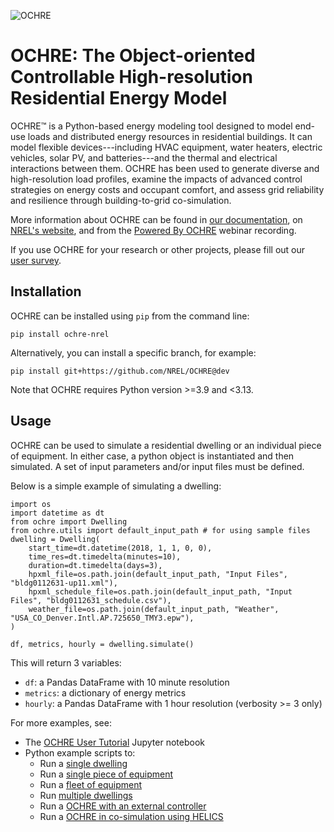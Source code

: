 ![OCHRE](https://github.com/NREL/OCHRE/blob/main/docs/source/images/OCHRE-Logo-Horiz-2Color.png)

# OCHRE: The Object-oriented Controllable High-resolution Residential Energy Model

OCHRE&trade; is a Python-based energy modeling tool designed to model end-use
loads and distributed energy resources in residential buildings. It can model
flexible devices---including HVAC equipment, water heaters, electric vehicles,
solar PV, and batteries---and the thermal and electrical interactions between
them. OCHRE has been used to generate diverse and high-resolution load
profiles, examine the impacts of advanced control strategies on energy costs
and occupant comfort, and assess grid reliability and resilience through
building-to-grid co-simulation.

More information about OCHRE can be found in [our
documentation](https://ochre-nrel.readthedocs.io/), on [NREL's
website](https://www.nrel.gov/grid/ochre.html), and from the [Powered By
OCHRE](https://www.youtube.com/watch?v=B5elLVtYDbI) webinar recording.

If you use OCHRE for your research or other projects, please fill out our [user survey](https://forms.office.com/g/U4xYhaWEvs).

## Installation

OCHRE can be installed using `pip` from the command line:

```
pip install ochre-nrel
```

Alternatively, you can install a specific branch, for example:

```
pip install git+https://github.com/NREL/OCHRE@dev
```

Note that OCHRE requires Python version >=3.9 and <3.13.

## Usage

OCHRE can be used to simulate a residential dwelling or an individual piece of
equipment. In either case, a python object is instantiated and then simulated.
A set of input parameters and/or input files must be defined. 

Below is a simple example of simulating a dwelling:
```
import os
import datetime as dt
from ochre import Dwelling
from ochre.utils import default_input_path # for using sample files
dwelling = Dwelling(
    start_time=dt.datetime(2018, 1, 1, 0, 0),
    time_res=dt.timedelta(minutes=10),       
    duration=dt.timedelta(days=3),
    hpxml_file=os.path.join(default_input_path, "Input Files", "bldg0112631-up11.xml"),
    hpxml_schedule_file=os.path.join(default_input_path, "Input Files", "bldg0112631_schedule.csv"),
    weather_file=os.path.join(default_input_path, "Weather", "USA_CO_Denver.Intl.AP.725650_TMY3.epw"),
)

df, metrics, hourly = dwelling.simulate()
```

This will return 3 variables:
 * `df`: a Pandas DataFrame with 10 minute resolution
 * `metrics`: a dictionary of energy metrics
 * `hourly`: a Pandas DataFrame with 1 hour resolution (verbosity >= 3 only)

For more examples, see:
* The [OCHRE User
  Tutorial](https://colab.research.google.com/github/NREL/OCHRE/blob/main/notebook/user_tutorial.ipynb)
  Jupyter notebook 
* Python example scripts to:
  * Run a [single dwelling](https://github.com/NREL/OCHRE/blob/main/bin/run_dwelling.py)
  * Run a [single piece of equipment](https://github.com/NREL/OCHRE/blob/main/bin/run_equipment.py)
  * Run a [fleet of equipment](https://github.com/NREL/OCHRE/blob/main/bin/run_fleet.py)
  * Run [multiple dwellings](https://github.com/NREL/OCHRE/blob/main/bin/run_multiple.py)
  * Run a [OCHRE with an external controller](https://github.com/NREL/OCHRE/blob/main/bin/run_external_control.py)
  * Run a [OCHRE in co-simulation using HELICS](https://github.com/NREL/OCHRE/blob/main/bin/run_cosimulation.py)
